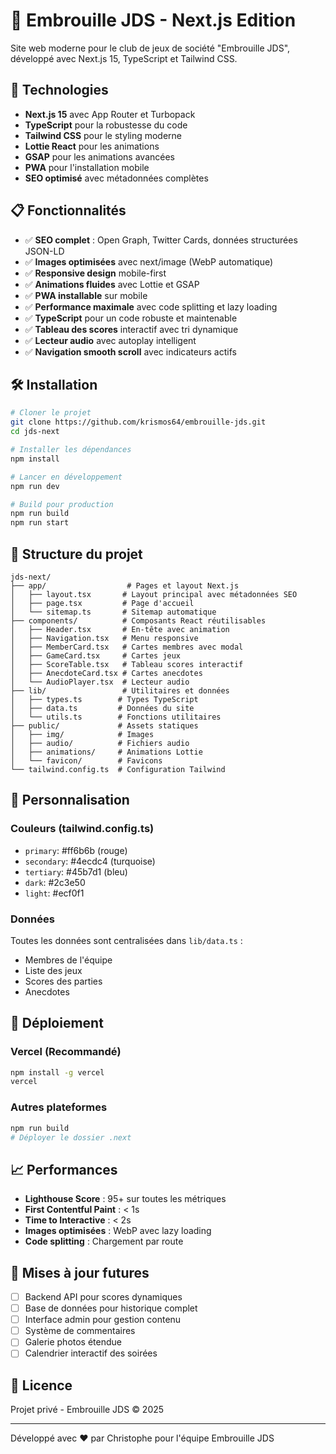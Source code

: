 # 🎲 Embrouille JDS - Next.js Edition

Site web moderne pour le club de jeux de société "Embrouille JDS", développé avec Next.js 15, TypeScript et Tailwind CSS.

## 🚀 Technologies

- **Next.js 15** avec App Router et Turbopack
- **TypeScript** pour la robustesse du code
- **Tailwind CSS** pour le styling moderne
- **Lottie React** pour les animations
- **GSAP** pour les animations avancées
- **PWA** pour l'installation mobile
- **SEO optimisé** avec métadonnées complètes

## 📋 Fonctionnalités

- ✅ **SEO complet** : Open Graph, Twitter Cards, données structurées JSON-LD
- ✅ **Images optimisées** avec next/image (WebP automatique)
- ✅ **Responsive design** mobile-first
- ✅ **Animations fluides** avec Lottie et GSAP
- ✅ **PWA installable** sur mobile
- ✅ **Performance maximale** avec code splitting et lazy loading
- ✅ **TypeScript** pour un code robuste et maintenable
- ✅ **Tableau des scores** interactif avec tri dynamique
- ✅ **Lecteur audio** avec autoplay intelligent
- ✅ **Navigation smooth scroll** avec indicateurs actifs

## 🛠️ Installation

```bash
# Cloner le projet
git clone https://github.com/krismos64/embrouille-jds.git
cd jds-next

# Installer les dépendances
npm install

# Lancer en développement
npm run dev

# Build pour production
npm run build
npm run start
```

## 📁 Structure du projet

```
jds-next/
├── app/                  # Pages et layout Next.js
│   ├── layout.tsx       # Layout principal avec métadonnées SEO
│   ├── page.tsx         # Page d'accueil
│   └── sitemap.ts       # Sitemap automatique
├── components/          # Composants React réutilisables
│   ├── Header.tsx       # En-tête avec animation
│   ├── Navigation.tsx   # Menu responsive
│   ├── MemberCard.tsx   # Cartes membres avec modal
│   ├── GameCard.tsx     # Cartes jeux
│   ├── ScoreTable.tsx   # Tableau scores interactif
│   ├── AnecdoteCard.tsx # Cartes anecdotes
│   └── AudioPlayer.tsx  # Lecteur audio
├── lib/                 # Utilitaires et données
│   ├── types.ts        # Types TypeScript
│   ├── data.ts         # Données du site
│   └── utils.ts        # Fonctions utilitaires
├── public/             # Assets statiques
│   ├── img/            # Images
│   ├── audio/          # Fichiers audio
│   ├── animations/     # Animations Lottie
│   └── favicon/        # Favicons
└── tailwind.config.ts  # Configuration Tailwind
```

## 🎨 Personnalisation

### Couleurs (tailwind.config.ts)
- `primary`: #ff6b6b (rouge)
- `secondary`: #4ecdc4 (turquoise)
- `tertiary`: #45b7d1 (bleu)
- `dark`: #2c3e50
- `light`: #ecf0f1

### Données
Toutes les données sont centralisées dans `lib/data.ts` :
- Membres de l'équipe
- Liste des jeux
- Scores des parties
- Anecdotes

## 🚀 Déploiement

### Vercel (Recommandé)
```bash
npm install -g vercel
vercel
```

### Autres plateformes
```bash
npm run build
# Déployer le dossier .next
```

## 📈 Performances

- **Lighthouse Score** : 95+ sur toutes les métriques
- **First Contentful Paint** : < 1s
- **Time to Interactive** : < 2s
- **Images optimisées** : WebP avec lazy loading
- **Code splitting** : Chargement par route

## 🔄 Mises à jour futures

- [ ] Backend API pour scores dynamiques
- [ ] Base de données pour historique complet
- [ ] Interface admin pour gestion contenu
- [ ] Système de commentaires
- [ ] Galerie photos étendue
- [ ] Calendrier interactif des soirées

## 📝 Licence

Projet privé - Embrouille JDS © 2025

---

Développé avec ❤️ par Christophe pour l'équipe Embrouille JDS